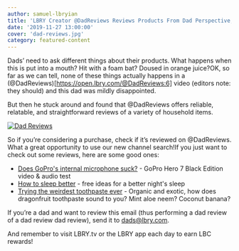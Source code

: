 ```yaml
---
author: samuel-lbryian
title: 'LBRY Creator @DadReviews Reviews Products From Dad Perspective; Is Reviewed By Dad In Turn'
date: '2019-11-27 13:00:00'
cover: 'dad-reviews.jpg'
category: featured-content
---
```


Dads’ need to ask different things about their products. What happens when this is put into a mouth? Hit with a foam bat? Doused in orange juice?OK, so far as we can tell, none of these things actually happens in a (@DadReviews)[https://open.lbry.com/@DadReviews:6] video (editors note: they should) and this dad was mildly disappointed.

But then he stuck around and found that @DadReviews offers reliable, relatable, and straightforward reviews of a variety of household items.

<a href="https://open.lbry.com/@DadReviews:6">![Dad Reviews](https://spee.ch/@lbrynews:0/dadreviews.jpg)</a>

So if you’re considering a purchase, check if it’s reviewed on @DadReviews. What a great opportunity to use our new channel search!If you just want to check out some reviews, here are some good ones:

- [Does GoPro's internal microphone suck?](https://open.lbry.com/@DadReviews:6/does-gopro-s-internal-microphone-suck:6) - GoPro Hero 7 Black Edition video & audio test
- [How to sleep better](https://open.lbry.com/@DadReviews:6/how-to-sleep-better:9) - free ideas for a better night's sleep
- [Trying the weirdest toothpaste ever](https://open.lbry.com/@DadReviews:6/trying-the-weirdest-toothpaste-ever-have:e) - Organic and exotic, how does dragonfruit toothpaste sound to you? Mint aloe neem? Coconut banana? 

If you’re a dad and want to review this email (thus performing a dad review of a dad review dad review), send it to [dads@lbry.com](mailto:dads@lbry.com).

And remember to visit LBRY.tv or the LBRY app each day to earn LBC rewards!

